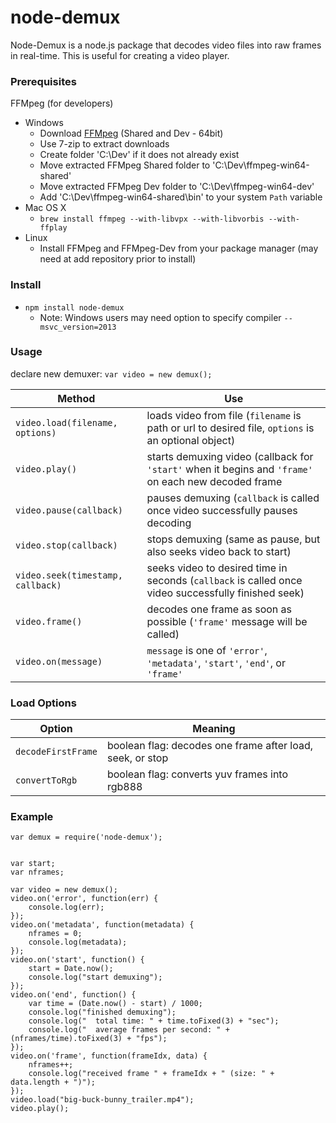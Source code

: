 node-demux
==========

Node-Demux is a node.js package that decodes video files into raw frames in real-time. This is useful for creating a video player.


### Prerequisites ###
FFMpeg (for developers)
* Windows
    * Download [FFMpeg](http://ffmpeg.zeranoe.com/builds/) (Shared and Dev - 64bit)
    * Use 7-zip to extract downloads
    * Create folder 'C:\Dev' if it does not already exist
    * Move extracted FFMpeg Shared folder to 'C:\Dev\ffmpeg-win64-shared'
    * Move extracted FFMpeg Dev folder to 'C:\Dev\ffmpeg-win64-dev'
    * Add 'C:\Dev\ffmpeg-win64-shared\bin' to your system `Path` variable
* Mac OS X
    * `brew install ffmpeg --with-libvpx --with-libvorbis --with-ffplay`
* Linux
    * Install FFMpeg and FFMpeg-Dev from your package manager (may need at add repository prior to install)


### Install ###

* `npm install node-demux`
    * Note: Windows users may need option to specify compiler `--msvc_version=2013`


### Usage ###

declare new demuxer: `var video = new demux();`

| Method                            | Use |
|-----------------------------------|-----|
| `video.load(filename, options)`   | loads video from file (`filename` is path or url to desired file, `options` is an optional object) |
| `video.play()`                    | starts demuxing video (callback for `'start'` when it begins and `'frame'` on each new decoded frame |
| `video.pause(callback)`           | pauses demuxing (`callback` is called once video successfully pauses decoding |
| `video.stop(callback)`            | stops demuxing (same as pause, but also seeks video back to start) |
| `video.seek(timestamp, callback)` | seeks video to desired time in seconds (`callback` is called once video successfully finished seek) |
| `video.frame()`                   | decodes one frame as soon as possible (`'frame'` message will be called) |
| `video.on(message)`               | `message` is one of `'error'`, `'metadata'`, `'start'`, `'end'`, or `'frame'` |


### Load Options ###
| Option                            | Meaning |
|-----------------------------------|---------|
| `decodeFirstFrame`                | boolean flag: decodes one frame after load, seek, or stop |
| `convertToRgb`                         | boolean flag: converts yuv frames into rgb888             |


### Example ###

```
var demux = require('node-demux');


var start;
var nframes;

var video = new demux();
video.on('error', function(err) {
    console.log(err);
});
video.on('metadata', function(metadata) {
	nframes = 0;
    console.log(metadata);
});
video.on('start', function() {
    start = Date.now();
    console.log("start demuxing");
});
video.on('end', function() {
    var time = (Date.now() - start) / 1000;
    console.log("finished demuxing");
    console.log("  total time: " + time.toFixed(3) + "sec");
    console.log("  average frames per second: " + (nframes/time).toFixed(3) + "fps");
});
video.on('frame', function(frameIdx, data) {
    nframes++;
    console.log("received frame " + frameIdx + " (size: " + data.length + ")");
});
video.load("big-buck-bunny_trailer.mp4");
video.play();
```
